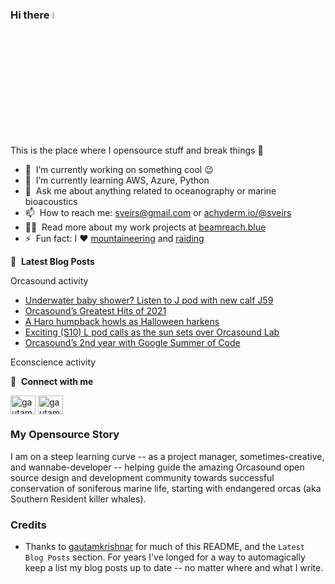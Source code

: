 ### Hi there <a href="https://econscience.org/scott/"><img src="https://media.giphy.com/media/hvRJCLFzcasrR4ia7z/giphy.gif" width="5%"></a>
This is the place where I opensource stuff and break things :rofl:

- 🔭 &nbsp;I’m currently working on something cool :wink:
- 🌱 &nbsp;I’m currently learning AWS, Azure, Python
- 💬 &nbsp;Ask me about anything related to oceanography or marine bioacoustics
- 📫 &nbsp;How to reach me: [sveirs@gmail.com](mailto://sveirs@gmail.com) or <a rel="me" href="https://hachyderm.io/@sveirs">achyderm.io/@sveirs</a>
- 👨‍💻 &nbsp;Read more about my work projects at [beamreach.blue](https://beamreach.blue)
- ⚡ &nbsp;Fun fact: I :heart: [mountaineering](https://www.summitpost.org/users/scottv/292) and [raiding](https://barefootraid.net)

📕 &nbsp;**Latest Blog Posts**

Orcasound activity

<!-- ORCASOUND:START -->
- [Underwater baby shower? Listen to J pod with new calf J59](https://www.orcasound.net/2022/03/03/underwater-baby-shower-listen-to-j-pod-with-new-calf-j59/)
- [Orcasound’s Greatest Hits of 2021](https://www.orcasound.net/2022/02/15/orcasounds-greatest-hits-of-2021/)
- [A Haro humpback howls as Halloween harkens](https://www.orcasound.net/2021/10/26/haro-humpback-howls-as-halloween-harkens/)
- [Exciting &lpar;S10&rpar; L pod calls as the sun sets over Orcasound Lab](https://www.orcasound.net/2021/08/25/exciting-s10-l-pod-calls-as-the-sun-sets-over-orcasound-lab/)
- [Orcasound’s 2nd year with Google Summer of Code](https://www.orcasound.net/2021/07/14/orcasounds-2nd-year-with-google-summer-of-code/)
<!-- ORCASOUND:END -->

Econscience activity

<!-- ECONSCIENCE:START -->
<!-- ECONSCIENCE:END -->

🔗 &nbsp;**Connect with me**
<p align="left">
<a href="https://linkedin.com/in/scottveirs" target="blank"><img align="center" src="https://raw.githubusercontent.com/rahuldkjain/github-profile-readme-generator/master/src/images/icons/Social/linked-in-alt.svg" alt="gautamkrishnar" height="30" width="40" /></a>
<a href="https://instagram.com/scottveirs" target="blank"><img align="center" src="https://raw.githubusercontent.com/rahuldkjain/github-profile-readme-generator/master/src/images/icons/Social/instagram.svg" alt="gautamkrishnar" height="30" width="40" /></a>
  <!-- <a href="https://twitter.com/gautamkrishnar" target="blank"><img align="center" src="https://raw.githubusercontent.com/rahuldkjain/github-profile-readme-generator/master/src/images/icons/Social/twitter.svg" alt="gautamkrishnar" height="30" width="40" /></a> -->

### My Opensource Story
I am on a steep learning curve -- as a project manager, sometimes-creative, and wannabe-developer -- helping guide the amazing Orcasound open source design and development community towards successful conservation of soniferous marine life, starting with endangered orcas (aka Southern Resident killer whales).

  
### Credits
- Thanks to [gautamkrishnar](https://github.com/gautamkrishnar) for much of this README, and the `Latest Blog Posts` section. For years I've longed for a way to automagically keep a list my blog posts up to date -- no matter where and what I write.
